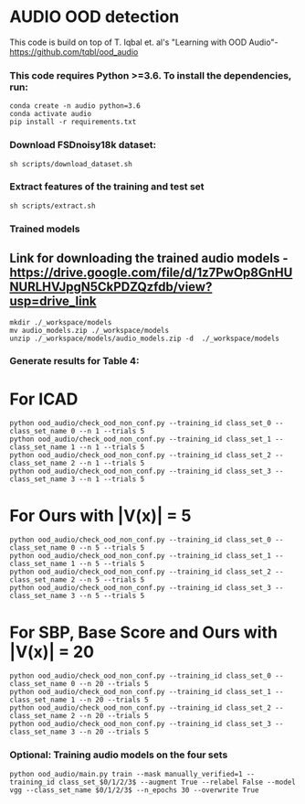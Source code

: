 # AUDIO OOD detection
  This code is build on top of T. Iqbal et. al's "Learning with OOD Audio"- https://github.com/tqbl/ood_audio

### This code requires Python >=3.6. To install the dependencies, run:
    conda create -n audio python=3.6
    conda activate audio
    pip install -r requirements.txt
  
### Download FSDnoisy18k dataset:
    sh scripts/download_dataset.sh
  
### Extract features of the training and test set
    sh scripts/extract.sh

### Trained models
 ## Link for downloading the trained audio models - https://drive.google.com/file/d/1z7PwOp8GnHUNURLHVJpgN5CkPDZQzfdb/view?usp=drive_link
    mkdir ./_workspace/models
    mv audio_models.zip ./_workspace/models
    unzip ./_workspace/models/audio_models.zip -d  ./_workspace/models

### Generate results for Table 4:
  # For ICAD
    python ood_audio/check_ood_non_conf.py --training_id class_set_0 --class_set_name 0 --n 1 --trials 5
    python ood_audio/check_ood_non_conf.py --training_id class_set_1 --class_set_name 1 --n 1 --trials 5
    python ood_audio/check_ood_non_conf.py --training_id class_set_2 --class_set_name 2 --n 1 --trials 5
    python ood_audio/check_ood_non_conf.py --training_id class_set_3 --class_set_name 3 --n 1 --trials 5
   # For Ours with |V(x)| = 5
    python ood_audio/check_ood_non_conf.py --training_id class_set_0 --class_set_name 0 --n 5 --trials 5
    python ood_audio/check_ood_non_conf.py --training_id class_set_1 --class_set_name 1 --n 5 --trials 5
    python ood_audio/check_ood_non_conf.py --training_id class_set_2 --class_set_name 2 --n 5 --trials 5
    python ood_audio/check_ood_non_conf.py --training_id class_set_3 --class_set_name 3 --n 5 --trials 5
   # For SBP, Base Score and Ours with |V(x)| = 20
    python ood_audio/check_ood_non_conf.py --training_id class_set_0 --class_set_name 0 --n 20 --trials 5
    python ood_audio/check_ood_non_conf.py --training_id class_set_1 --class_set_name 1 --n 20 --trials 5
    python ood_audio/check_ood_non_conf.py --training_id class_set_2 --class_set_name 2 --n 20 --trials 5
    python ood_audio/check_ood_non_conf.py --training_id class_set_3 --class_set_name 3 --n 20 --trials 5

### Optional: Training audio models on the four sets
    python ood_audio/main.py train --mask manually_verified=1 --training_id class_set_$0/1/2/3$ --augment True --relabel False --model vgg --class_set_name $0/1/2/3$ --n_epochs 30 --overwrite True


